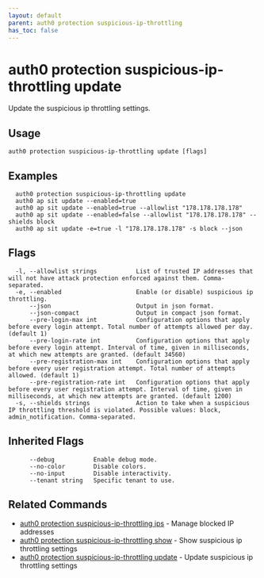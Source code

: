 ```yaml
---
layout: default
parent: auth0 protection suspicious-ip-throttling
has_toc: false
---
```

# auth0 protection suspicious-ip-throttling update

Update the suspicious ip throttling settings.

## Usage
```
auth0 protection suspicious-ip-throttling update [flags]
```

## Examples

```
  auth0 protection suspicious-ip-throttling update
  auth0 ap sit update --enabled=true
  auth0 ap sit update --enabled=true --allowlist "178.178.178.178"
  auth0 ap sit update --enabled=false --allowlist "178.178.178.178" --shields block
  auth0 ap sit update -e=true -l "178.178.178.178" -s block --json
```


## Flags

```
  -l, --allowlist strings           List of trusted IP addresses that will not have attack protection enforced against them. Comma-separated.
  -e, --enabled                     Enable (or disable) suspicious ip throttling.
      --json                        Output in json format.
      --json-compact                Output in compact json format.
      --pre-login-max int           Configuration options that apply before every login attempt. Total number of attempts allowed per day. (default 1)
      --pre-login-rate int          Configuration options that apply before every login attempt. Interval of time, given in milliseconds, at which new attempts are granted. (default 34560)
      --pre-registration-max int    Configuration options that apply before every user registration attempt. Total number of attempts allowed. (default 1)
      --pre-registration-rate int   Configuration options that apply before every user registration attempt. Interval of time, given in milliseconds, at which new attempts are granted. (default 1200)
  -s, --shields strings             Action to take when a suspicious IP throttling threshold is violated. Possible values: block, admin_notification. Comma-separated.
```


## Inherited Flags

```
      --debug           Enable debug mode.
      --no-color        Disable colors.
      --no-input        Disable interactivity.
      --tenant string   Specific tenant to use.
```


## Related Commands

- [auth0 protection suspicious-ip-throttling ips](auth0_protection_suspicious-ip-throttling_ips.md) - Manage blocked IP addresses
- [auth0 protection suspicious-ip-throttling show](auth0_protection_suspicious-ip-throttling_show.md) - Show suspicious ip throttling settings
- [auth0 protection suspicious-ip-throttling update](auth0_protection_suspicious-ip-throttling_update.md) - Update suspicious ip throttling settings


